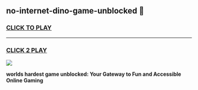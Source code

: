 
## no-internet-dino-game-unblocked 👋
<h3>
<a href="https://premium.freeplayer.one?title=no-internet-dino-game-unblocked&ref=14F">CLICK TO PLAY</a></h3>
<hr>

<h3>
<a href="https://premium.freeplayer.one?title=no-internet-dino-game-unblocked&ref=14F">CLICK 2 PLAY</a>
  
</h3>

<a href="https://premium.freeplayer.one?title=no-internet-dino-game-unblocked&ref=12F/"><img src="https://clearcache.store/games.png"></a>


**worlds hardest game unblocked: Your Gateway to Fun and Accessible Online Gaming**
